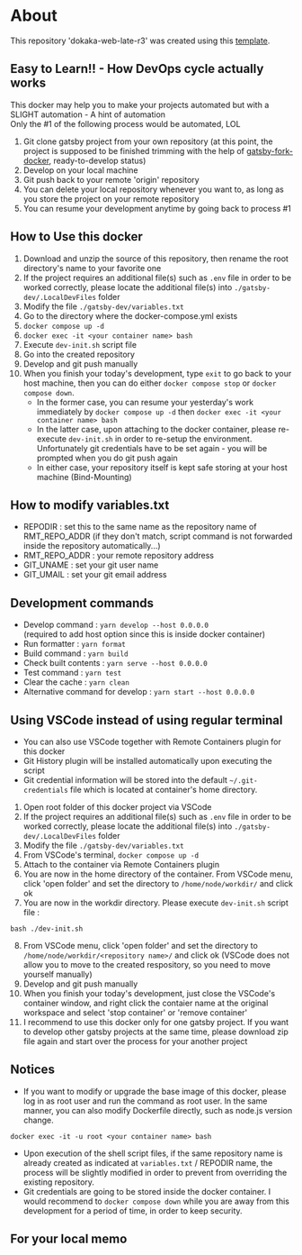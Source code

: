 # About
This repository 'dokaka-web-late-r3' was created using this [template](https://github.com/Shinya-GitHub-Center/gatsby-dev-docker).

## Easy to Learn!! - How DevOps cycle actually works
This docker may help you to make your projects automated but with a SLIGHT automation - A hint of automation  
Only the #1 of the following process would be automated, LOL

1. Git clone gatsby project from your own repository (at this point, the project is supposed to be finished trimming with the help of [gatsby-fork-docker](https://github.com/Shinya-GitHub-Center/gatsby-fork-docker), ready-to-develop status)
2. Develop on your local machine
3. Git push back to your remote 'origin' repository
4. You can delete your local repository whenever you want to, as long as you store the project on your remote repository
5. You can resume your development anytime by going back to process #1

## How to Use this docker
1. Download and unzip the source of this repository, then rename the root directory's name to your favorite one
2. If the project requires an additional file(s) such as `.env` file in order to be worked correctly, please locate the additional file(s) into `./gatsby-dev/.LocalDevFiles` folder
3. Modify the file `./gatsby-dev/variables.txt`
4. Go to the directory where the docker-compose.yml exists
5. `docker compose up -d`
6. `docker exec -it <your container name> bash`
7. Execute `dev-init.sh` script file
8. Go into the created repository
9. Develop and git push manually
10. When you finish your today's development, type `exit` to go back to your host machine, then you can do either `docker compose stop` or `docker compose down`. 
    * In the former case, you can resume your yesterday's work immediately by `docker compose up -d` then `docker exec -it <your container name> bash`
    * In the latter case, upon attaching to the docker container, please re-execute `dev-init.sh` in order to re-setup the environment. Unfortunately git credentials have to be set again - you will be prompted when you do git push again
    * In either case, your repository itself is kept safe storing at your host machine (Bind-Mounting)

## How to modify variables.txt
* REPODIR : set this to the same name as the repository name of RMT_REPO_ADDR (if they don't match, script command is not forwarded inside the repository automatically...)
* RMT_REPO_ADDR : your remote repository address
* GIT_UNAME : set your git user name
* GIT_UMAIL : set your git email address

## Development commands
* Develop command : `yarn develop --host 0.0.0.0`  
(required to add host option since this is  inside docker container)
* Run formatter : `yarn format`
* Build command : `yarn build`
* Check built contents : `yarn serve --host 0.0.0.0`
* Test command : `yarn test`
* Clear the cache : `yarn clean`
* Alternative command for develop : `yarn start --host 0.0.0.0`

## Using VSCode instead of using regular terminal
* You can also use VSCode together with Remote Containers plugin for this docker
* Git History plugin will be installed automatically upon executing the script
* Git credential information will be stored into the default `~/.git-credentials` file which is located at container's home directory.

1. Open root folder of this docker project via VSCode
2. If the project requires an additional file(s) such as `.env` file in order to be worked correctly, please locate the additional file(s) into `./gatsby-dev/.LocalDevFiles` folder
3. Modify the file `./gatsby-dev/variables.txt`
4. From VSCode's terminal, `docker compose up -d`
5. Attach to the container via Remote Containers plugin
6. You are now in the home directory of the container. From VSCode menu, click 'open folder' and set the directory to `/home/node/workdir/` and click ok
7. You are now in the workdir directory. Please execute `dev-init.sh` script file :
```
bash ./dev-init.sh
```
8. From VSCode menu, click 'open folder' and set the directory to `/home/node/workdir/<repository name>/` and click ok (VSCode does not allow you to move to the created respository, so you need to move yourself manually)
9. Develop and git push manually
10. When you finish your today's development, just close the VSCode's container window, and right click the contaier name at the original workspace and select 'stop container' or 'remove container'
11. I recommend to use this docker only for one gatsby project. If you want to develop other gatsby projects at the same time, please download zip file again and start over the process for your another project

## Notices
* If you want to modify or upgrade the base image of this docker, please log in as root user and run the command as root user. In the same manner, you can also modify Dockerfile directly, such as node.js version change.
```
docker exec -it -u root <your container name> bash
```
* Upon execution of the shell script files, if the same repository name is already created as indicated at `variables.txt` / REPODIR name, the process will be slightly modified in order to prevent from overriding the existing repository.
* Git credentials are going to be stored inside the docker container. I would recommend to `docker compose down` while you are away from this development for a period of time, in order to keep security.

## For your local memo
